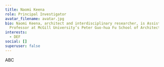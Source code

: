 ```yaml
---
title: Naomi Keena
role: Principal Investigator
avatar_filename: avatar.jpg
bio: Naomi Keena, architect and interdisciplinary researcher, is Assistant
  Professor at McGill University’s Peter Guo-hua Fu School of Architecture.
interests:
  - DEF
social: []
superuser: false
---
```

ABC